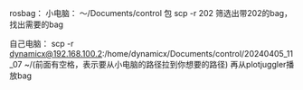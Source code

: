 rosbag：
小电脑：
～/Documents/control 包
scp -r 202 筛选出带202的bag，找出需要的bag

自己电脑：
scp -r dynamicx@192.168.100.2:/home/dynamicx/Documents/control/20240405_11_07 ~/(前面有空格，表示要从小电脑的路径拉到你想要的路径)
再从plotjuggler播放bag
